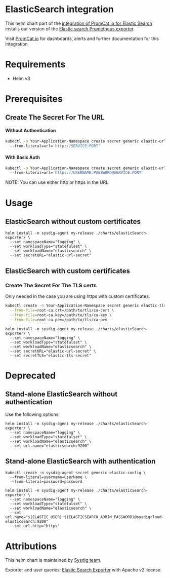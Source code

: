 # ElasticSearch integration
This helm chart part of the [integration of PromCat.io for Elastic Search](https://promcat.io/apps/elasticsearch) installs our version of the [Elastic search Prometheus exporter](https://github.com/prometheus-community/elasticsearch_exporter).

Visit [PromCat.io](https://promcat.io/apps/elasticsearch) for dashboards, alerts and further documentation for this integration. 

# Requirements
* Helm v3

# Prerequisites
## Create The Secret For The URL
#### Without Authentication
```sh
kubectl -n Your-Application-Namespace create secret generic elastic-url-secret \ 
  --from-literal=url='http://SERVICE:PORT'
```

#### With Basic Auth
```sh
kubectl -n Your-Application-Namespace create secret generic elastic-url-secret \ 
  --from-literal=url='https://USERNAME:PASSWORD@SERVICE:PORT'
```
NOTE: You can use either http or https in the URL.

# Usage
## ElasticSearch without custom certificates
```
helm install -n sysdig-agent my-release ./charts/elasticSearch-exporter/ \
  --set namespaceName="logging" \
  --set workloadType="statefulset" \
  --set workloadName="elasticsearch" \
  --set secretURL="elastic-url-secret"
```
## ElasticSearch with custom certificates
### Create The Secret For The TLS certs
Only needed in the case you are using https with custom certificates.
```sh
kubectl create -n Your-Application-Namespace secret generic elastic-tls-secret \
  --from-file=root-ca.crt=/path/to/tls/ca-cert \
  --from-file=root-ca.key=/path/to/tls/ca-key \
  --from-file=root-ca.pem=/path/to/tls/ca-pem
```
```
helm install -n sysdig-agent my-release ./charts/elasticSearch-exporter/ \
  --set namespaceName="logging" \
  --set workloadType="statefulset" \
  --set workloadName="elasticsearch" \
  --set secretURL="elastic-url-secret" \
  --set secretTLS="elastic-tls-secret"
```
# Deprecated
## Stand-alone ElasticSearch without authentication
Use the following options: 
```
helm install -n sysdig-agent my-release ./charts/elasticSearch-exporter/ \
  --set namespaceName="logging" \
  --set workloadType="statefulset" \
  --set workloadName="elasticsearch" \
  --set url.name="elasticsearch:9200"
```

## Stand-alone ElasticSearch with authentication

```
kubectl create -n sysdig-agent secret generic elastic-config \
  --from-literal=username=userName \
  --from-literal=password=password
```

```
helm install -n sysdig-agent my-release ./charts/elasticSearch-exporter/ \
  --set namespaceName="logging" \
  --set workloadType="statefulset" \
  --set workloadName="elasticsearch" \
  --set url.name="$(ELASTIC_USER):$(ELASTICSEARCH_ADMIN_PASSWORD)@sysdigcloud-elasticsearch:9200"
  --set url.http="https"
```

# Attributions
This helm chart is maintained by [Sysdig team](https://sysdig.com/).

Exporter and user queries: [Elastic Search Exporter](https://github.com/prometheus-community/elasticsearch_exporter) with Apache v2 license. 